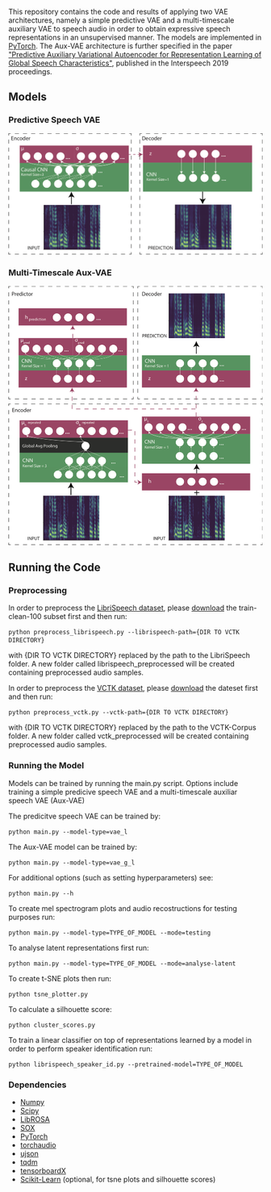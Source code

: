 This repository contains the code and results of applying two VAE architectures, namely a simple predictive VAE and a multi-timescale auxiliary VAE to speech audio in order to obtain expressive speech representations in an unsupervised manner. The models are implemented in [PyTorch](https://github.com/pytorch/pytorch). The Aux-VAE architecture is further specified in the paper ["Predictive Auxiliary Variational Autoencoder for Representation Learning of Global Speech Characteristics"](), published in the Interspeech 2019 proceedings.

## Models

### Predictive Speech VAE
<p align="center"><img src="./imgs/pred_speech_vae.png" width="600" /></p>

### Multi-Timescale Aux-VAE
<p align="center"><img src="./imgs/m_t_speech_vae.png" width="600" /></p>

## Running the Code

### Preprocessing

In order to preprocess the [LibriSpeech dataset](http://www.openslr.org/12/), please [download](http://www.openslr.org/resources/12/train-clean-100.tar.gz) the train-clean-100 subset first and then run:
```
python preprocess_librispeech.py --librispeech-path={DIR TO VCTK DIRECTORY}
```
with {DIR TO VCTK DIRECTORY} replaced by the path to the LibriSpeech folder. A new folder called librispeech_preprocessed will be created containing preprocessed audio samples.

In order to preprocess the [VCTK dataset](https://homepages.inf.ed.ac.uk/jyamagis/page3/page58/page58.html), please  [download](https://datashare.is.ed.ac.uk/handle/10283/2651) the dateset first and then run:
```
python preprocess_vctk.py --vctk-path={DIR TO VCTK DIRECTORY}
```
with {DIR TO VCTK DIRECTORY} replaced by the path to the VCTK-Corpus folder. A new folder called vctk_preprocessed will be created containing preprocessed audio samples.

### Running the Model

Models can be trained by running the main.py script. Options include training a simple predicive speech VAE and a multi-timescale auxiliar speech VAE (Aux-VAE)

The predicitve speech VAE can be trained by:
```
python main.py --model-type=vae_l
```

The Aux-VAE model can be trained by:
```
python main.py --model-type=vae_g_l
```

For additional options (such as setting hyperparameters) see:
```
python main.py --h
```

To create mel spectrogram plots and audio recostructions for testing purposes run:
```
python main.py --model-type=TYPE_OF_MODEL --mode=testing
```

To analyse latent representations first run:
```
python main.py --model-type=TYPE_OF_MODEL --mode=analyse-latent
```
To create t-SNE plots then run:
```
python tsne_plotter.py
```
To calculate a silhouette score:
```
python cluster_scores.py
```

To train a linear classifier on top of representations learned by a model in order to perform speaker identification run:
```
python librispeech_speaker_id.py --pretrained-model=TYPE_OF_MODEL
```

### Dependencies
* [Numpy](http://www.numpy.org)
* [Scipy](https://www.scipy.org)
* [LibROSA](https://librosa.github.io/librosa/)
* [SOX](http://sox.sourceforge.net)
* [PyTorch](https://pytorch.org)
* [torchaudio](https://github.com/pytorch/audio)
* [ujson](https://pypi.org/project/ujson/)
* [tqdm](https://github.com/tqdm/tqdm)
* [tensorboardX](https://github.com/lanpa/tensorboardX)
* [Scikit-Learn](http://scikit-learn.org/stable/) (optional, for tsne plots and silhouette scores)
